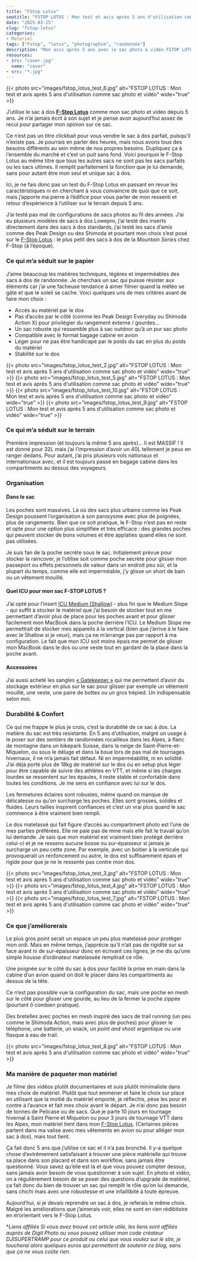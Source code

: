 ```yaml
---
title: "FStop Lotus"
seotitle: "FSTOP LOTUS : Mon test et avis après 5 ans d'utilisation comme sac photo et vidéo"
date: "2025-03-25"
slug: "fstop-lotus"
categories:
- Materiel
tags: ["Fstop", "lotus", "photographie", "randonnée"]
description: "Mon avis après 5 ans avec le sac photo & vidéo FSTOP LOTUS"
resources:
- src: "cover.jpg"
  name: "cover"
- src: "*.jpg"
---
```

{{< photo src="images/fstop_lotus_test_6.jpg" alt="FSTOP LOTUS : Mon test et avis après 5 ans d'utilisation comme sac photo et vidéo" wide="true" >}}

J’utilise le sac à dos **[F-Stop Lotus](https://www.digit-photo.com/F-STOP-Sac-a-Dos-Lotus-32L-Anthracite-rFSTOPFSTM13570.html?dpa_id=21&dpa_campaign=FSTOP-LOTUS)** comme mon sac photo et vidéo depuis 5 ans. Je n’ai jamais écrit à son sujet et je pense avoir aujourd’hui assez de recul pour partager mon opinion sur ce sac.

Ce n’est pas un titre clickbait pour vous vendre le sac à dos parfait, puisqu’il n’existe pas. Je pourrais en parler des heures, mais nous avons tous des besoins différents au sein même de nos propres besoins. Dupliquez ça à l’ensemble du marché et c’est un puit sans fond. Voici pourquoi le F-Stop Lotus au même titre que tous les autres sacs ne sont pas les sacs parfaits ou les sacs ultimes. Il remplit parfaitement la fonction que je lui demande, sans pour autant être mon seul et unique sac à dos.

Ici, je ne fais donc pas un test du F-Stop Lotus en passant en revue les caractéristiques ni en cherchant à vous convaincre de quoi que ce soit, mais j’apporte ma pierre à l’édifice pour vous parler de mon ressenti et retour d’expérience à l’utiliser sur le terrain depuis 5 ans.

J’ai testé pas mal de configurations de sacs photos au fil des années. J’ai eu plusieurs modèles de sacs à dos Lowepro, j’ai testé des inserts directement dans des sacs à dos standards, j’ai testé les sacs d’amis comme des Peak Design ou des Shimoda et pourtant mon choix s’est posé sur le [F-Stop Lotus](https://www.digit-photo.com/F-STOP-Sac-a-Dos-Lotus-32L-Anthracite-rFSTOPFSTM13570.html?dpa_id=21&dpa_campaign=FSTOP-LOTUS) : le plus petit des sacs à dos de la *Mountain Serie*s chez F-Stop (à l’époque).


### Ce qui m’a séduit sur le papier

J’aime beaucoup les matières techniques, légères et imperméables des sacs à dos de randonnée. Je cherchais un sac qui puisse résister aux éléments car j’ai une facheuse tendance à aimer filmer quand la météo se gâte et que le soleil se cache. Voici quelques uns de mes critères avant de faire mon choix :

- Accès au matériel par le dos
- Pas d’accès par le côté (comme les Peak Design Everyday ou Shimoda Action X) pour privilégier du rangement externe / gourdes…
- Un sac robuste qui ressemble plus à sac outdoor qu’à un pur sac photo
- Compatible avec le format bagage cabine en avion
- Léger pour ne pas être handicapé par le poids du sac en plus du poids du matériel
- Stabilité sur le dos

{{< photo src="images/fstop_lotus_test_2.jpg" alt="FSTOP LOTUS : Mon test et avis après 5 ans d'utilisation comme sac photo et vidéo" wide="true" >}}
{{< photo src="images/fstop_lotus_test_5.jpg" alt="FSTOP LOTUS : Mon test et avis après 5 ans d'utilisation comme sac photo et vidéo" wide="true" >}}
{{< photo src="images/fstop_lotus_test_10.jpg" alt="FSTOP LOTUS : Mon test et avis après 5 ans d'utilisation comme sac photo et vidéo" wide="true" >}}
{{< photo src="images/fstop_lotus_test_9.jpg" alt="FSTOP LOTUS : Mon test et avis après 5 ans d'utilisation comme sac photo et vidéo" wide="true" >}}

### Ce qui m’a séduit sur le terrain

Première impression (et toujours la même 5 ans après)… Il est MASSIF ! Il est donné pour 32L mais j’ai l’impression d’avoir un 40L tellement je peux en ranger dedans. Pour autant, j’ai pris plusieurs vols nationaux et internationaux avec, et il est toujours passé en bagage cabine dans les compartiments au dessus des voyageurs.

### Organisation

#### Dans le sac
Les poches sont massives. Là où des sacs plus urbains comme les Peak Design poussent l’organisation à son paroxysme avec plus de poignées, plus de rangements. Bien que ce soit pratique, le F-Stop n’est pas en reste et opte pour une option plus simplifiée et très efficace : des grandes poches qui peuvent stocker de bons volumes et être applaties quand elles ne sont pas utilisées.

Je suis fan de la poche secrète sous le sac. Initialement prévue pour stocker la raincover, je l’utilise soit comme poche secrète pour glisser mon passeport ou effets personnels de valeur dans un endroit peu sûr, et la plupart du temps, comme elle est imperméable, j’y glisse un short de bain ou un vêtement mouillé.

#### Quel ICU pour mon sac F-STOP LOTUS ?

J’ai opté pour l’insert [ICU Medium \(Shallow\)](https://www.digit-photo.com/F-STOP-Fourre-Tout-Insert-Shallow-Icu-Medium-rFSTOPFSTM226.html?dpa_id=21&dpa_campaign=FSTOP-LOTUS) - plus fin que le Medium Slope - qui suffit à stocker le matériel que j’ai besoin de stocker tout en me permettant d’avoir plus de place pour les poches avant et pour glisser facilement mon MacBook dans la poche derrière l’ICU. Le Medium Slope me permettrait de stocker mes appareils à la vertical (bien que j’arrive à le faire avec le Shallow si je veux), mais ça ne m’arrange pas par rapport à ma configuration. Le fait que mon ICU soit moins épais me permet de glisser mon MacBook dans le dos ou une veste tout en gardant de la place dans la poche avant.

#### Accessoires

J’ai aussi acheté les sangles [« Gatekeeper »](https://www.digit-photo.com/F-STOP-Sangle-de-Fixation-Gatekeeper-rFSTOPD225561.html?dpa_id=21&dpa_campaign=FSTOP-LOTUS) qui me permettent d’avoir du stockage extérieur en plus sur le sac pour glisser par exemple un vêtement mouillé, une veste, une paire de bottes ou un gros trépied. Un indispensable selon moi.

### Durabilité & Confort

Ce qui me frappe le plus je crois, c’est la durabilité de ce sac à dos. La matière du sac est très resistante. En 5 ans d’utilisation, malgré un usage à le poser sur des sentiers de randonnées rocailleux dans les Alpes, à flanc de montagne dans un bikepark Suisse, dans la neige de Saint-Pierre-et-Miquelon, ou sous le déluge et dans la boue lors de pas mal de tournages hivernaux, il ne m’a jamais fait défaut. Ni en imperméabilité, ni en solidité. J’ai déjà porté plus de 18kg de matériel sur le dos ou en setup plus léger pour être capable de suivre des athlètes en VTT, et même si les charges lourdes se ressentent sur les épaules, il reste stable et confortable dans toutes les conditions. Je me sens en confiance avec lui sur le dos.

Les fermetures éclaires sont robustes, même quand on manque de délicatesse ou qu’on surcharge les poches. Elles sont grosses, solides et fluides. Leurs tailles inspirent confiances et c’est un vrai plus quand le sac commence à être vraiment bien rempli.

Le dos matelassé qui fait figure d’accès au compartiment photo est l’une de mes parties préférées. Elle ne paie pas de mine mais elle fait le travail qu’on lui demande. Je sais que mon matériel est vraiment bien protégé derrière celui-ci et je ne ressens aucune bosse ou sur-épaisseur si jamais je surcharge un peu cette zone. Par exemple, avec un boitier à la verticale qui provoquerait un renfoncement ou autre, le dos est suffisamment épais et rigide pour que je ne le ressente pas contre mon dos.

{{< photo src="images/fstop_lotus_test_3.jpg" alt="FSTOP LOTUS : Mon test et avis après 5 ans d'utilisation comme sac photo et vidéo" wide="true" >}}
{{< photo src="images/fstop_lotus_test_4.jpg" alt="FSTOP LOTUS : Mon test et avis après 5 ans d'utilisation comme sac photo et vidéo" wide="true" >}}
{{< photo src="images/fstop_lotus_test_7.jpg" alt="FSTOP LOTUS : Mon test et avis après 5 ans d'utilisation comme sac photo et vidéo" wide="true" >}}

### Ce que j’améliorerais

Le plus gros point serait un espace un peu plus matelassé pour protèger mon ordi. Mais en même temps, j’apprécie qu’il n’ait pas de rigidité sur sa face avant ni de sur-épaisseur donc en écrivant ces lignes, je me dis qu’une simple housse d’ordinateur matelassée remplirait ce rôle.

Une poignée sur le côté du sac à dos pour facilité la prise en main dans la cabine d’un avion quand on doit le placer dans les compartiments au dessus de la tête.

Ce n’est pas possible vue la configuration du sac, mais une poche en mesh sur le côté pour glisser une gourde, au lieu de la fermer la poche zippée (pourtant ô combien pratique).

Des bretelles avec poches en mesh inspiré des sacs de trail running (un peu comme le Shimoda Action, mais avec plus de poches) pour glisser le téléphone, une batterie, un snack, un *point and shoot* argentique ou une flasque à eau de trail.

{{< photo src="images/fstop_lotus_test_8.jpg" alt="FSTOP LOTUS : Mon test et avis après 5 ans d'utilisation comme sac photo et vidéo" wide="true" >}}

### Ma manière de paqueter mon matériel

Je filme des vidéos plutôt documentaires et suis plutôt minimaliste dans mes choix de matériel. Plutôt que tout emmener et faire le choix sur place en utilisant que la moitié du matériel emporté, je réflechis, pèse les pour et contre à l’avance et fait mes choix avant le départ. Je n’ai donc pas besoin de tonnes de Pelicase ou de sacs. Que je parte 10 jours en tournage hivernal à Saint Pierre et Miquelon ou pour 3 jours de tournage VTT dans les Alpes, mon matériel tient dans mon [F-Stop Lotus](https://www.digit-photo.com/F-STOP-Sac-a-Dos-Lotus-32L-Anthracite-rFSTOPFSTM13570.html?dpa_id=21&dpa_campaign=FSTOP-LOTUS). (Certaines pièces partent dans ma valise avec mes vêtements en avion ou pour alléger mon sac à dos), mais tout tient.

Ça fait donc 5 ans que j’utilise ce sac et il n’a pas bronché. Il y-a quelque chose d’extrêmement satisfaisant à trouver une pièce matérielle qui trouve sa place dans son placard et dans son workflow, sans jamais être questionné. Vous savez qu’elle est là et que vous pouvez compter dessus, sans jamais avoir besoin de vous questionner à son sujet. En photo et vidéo, on a régulièrement besoin de se poser des questions d’upgrade de matériel, ça fait donc du bien de trouver un sac qui remplit le rôle qu’on lui demande, sans chichi mais avec une robustesse et une infaillibité à toute épreuve.

Aujourd’hui, si je devais reprendre un sac à dos, je referais le même choix. Malgré les améliorations que j’aimerais voir, elles ne sont en rien rédibitoire en m’orientant vers le F-Stop Lotus.

**Liens affiliés*
*Si vous avez trouvé cet article utile, les liens sont affiliés auprès de Digit Photo ou vous pouvez utiliser mon code créateur DJISUPERTRAMP pour ce produit ou celui que vous voulez sur le site, je toucherai alors quelques euros qui permettent de soutenir ce blog, sans que ça ne vous coûte rien.*
